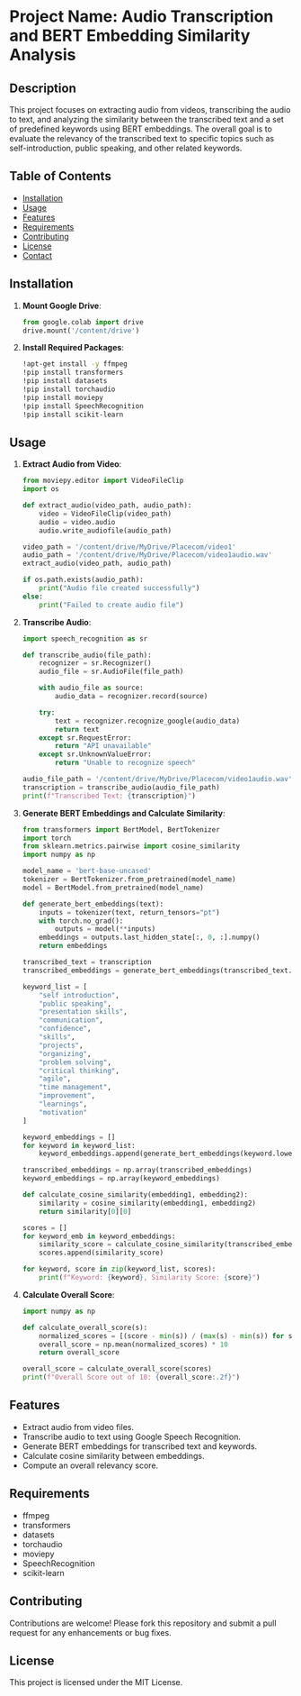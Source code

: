 # Project Name: Audio Transcription and BERT Embedding Similarity Analysis

## Description

This project focuses on extracting audio from videos, transcribing the audio to text, and analyzing the similarity between the transcribed text and a set of predefined keywords using BERT embeddings. The overall goal is to evaluate the relevancy of the transcribed text to specific topics such as self-introduction, public speaking, and other related keywords.

## Table of Contents

- [Installation](#installation)
- [Usage](#usage)
- [Features](#features)
- [Requirements](#requirements)
- [Contributing](#contributing)
- [License](#license)
- [Contact](#contact)

## Installation

1. **Mount Google Drive**:

   ```python
   from google.colab import drive
   drive.mount('/content/drive')
   ```

2. **Install Required Packages**:
   ```bash
   !apt-get install -y ffmpeg
   !pip install transformers
   !pip install datasets
   !pip install torchaudio
   !pip install moviepy
   !pip install SpeechRecognition
   !pip install scikit-learn
   ```

## Usage

1. **Extract Audio from Video**:

   ```python
   from moviepy.editor import VideoFileClip
   import os

   def extract_audio(video_path, audio_path):
       video = VideoFileClip(video_path)
       audio = video.audio
       audio.write_audiofile(audio_path)

   video_path = '/content/drive/MyDrive/Placecom/video1'
   audio_path = '/content/drive/MyDrive/Placecom/video1audio.wav'
   extract_audio(video_path, audio_path)

   if os.path.exists(audio_path):
       print("Audio file created successfully")
   else:
       print("Failed to create audio file")
   ```

2. **Transcribe Audio**:

   ```python
   import speech_recognition as sr

   def transcribe_audio(file_path):
       recognizer = sr.Recognizer()
       audio_file = sr.AudioFile(file_path)

       with audio_file as source:
           audio_data = recognizer.record(source)

       try:
           text = recognizer.recognize_google(audio_data)
           return text
       except sr.RequestError:
           return "API unavailable"
       except sr.UnknownValueError:
           return "Unable to recognize speech"

   audio_file_path = '/content/drive/MyDrive/Placecom/video1audio.wav'
   transcription = transcribe_audio(audio_file_path)
   print(f"Transcribed Text: {transcription}")
   ```

3. **Generate BERT Embeddings and Calculate Similarity**:

   ```python
   from transformers import BertModel, BertTokenizer
   import torch
   from sklearn.metrics.pairwise import cosine_similarity
   import numpy as np

   model_name = 'bert-base-uncased'
   tokenizer = BertTokenizer.from_pretrained(model_name)
   model = BertModel.from_pretrained(model_name)

   def generate_bert_embeddings(text):
       inputs = tokenizer(text, return_tensors="pt")
       with torch.no_grad():
           outputs = model(**inputs)
       embeddings = outputs.last_hidden_state[:, 0, :].numpy()
       return embeddings

   transcribed_text = transcription
   transcribed_embeddings = generate_bert_embeddings(transcribed_text.lower())

   keyword_list = [
       "self introduction",
       "public speaking",
       "presentation skills",
       "communication",
       "confidence",
       "skills",
       "projects",
       "organizing",
       "problem solving",
       "critical thinking",
       "agile",
       "time management",
       "improvement",
       "learnings",
       "motivation"
   ]

   keyword_embeddings = []
   for keyword in keyword_list:
       keyword_embeddings.append(generate_bert_embeddings(keyword.lower()))

   transcribed_embeddings = np.array(transcribed_embeddings)
   keyword_embeddings = np.array(keyword_embeddings)

   def calculate_cosine_similarity(embedding1, embedding2):
       similarity = cosine_similarity(embedding1, embedding2)
       return similarity[0][0]

   scores = []
   for keyword_emb in keyword_embeddings:
       similarity_score = calculate_cosine_similarity(transcribed_embeddings, keyword_emb)
       scores.append(similarity_score)

   for keyword, score in zip(keyword_list, scores):
       print(f"Keyword: {keyword}, Similarity Score: {score}")
   ```

4. **Calculate Overall Score**:

   ```python
   import numpy as np

   def calculate_overall_score(s):
       normalized_scores = [(score - min(s)) / (max(s) - min(s)) for score in s]
       overall_score = np.mean(normalized_scores) * 10
       return overall_score

   overall_score = calculate_overall_score(scores)
   print(f"Overall Score out of 10: {overall_score:.2f}")
   ```

## Features

- Extract audio from video files.
- Transcribe audio to text using Google Speech Recognition.
- Generate BERT embeddings for transcribed text and keywords.
- Calculate cosine similarity between embeddings.
- Compute an overall relevancy score.

## Requirements

- ffmpeg
- transformers
- datasets
- torchaudio
- moviepy
- SpeechRecognition
- scikit-learn

## Contributing

Contributions are welcome! Please fork this repository and submit a pull request for any enhancements or bug fixes.

## License

This project is licensed under the MIT License.
